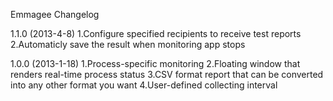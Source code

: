 Emmagee Changelog

1.1.0 (2013-4-8)
1.Configure specified recipients to receive test reports
2.Automaticly save the result when monitoring app stops

1.0.0 (2013-1-18)
1.Process-specific monitoring
2.Floating window that renders real-time process status
3.CSV format report that can be converted into any other format you want
4.User-defined collecting interval

